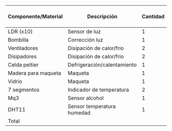 
| Componente/Material | Descripción                 | Cantidad | Precio x Unidad | Precio Total |
| ------------------- | --------------------------- | -------- | --------------- | ------------ |
| LDR (x10)           | Sensor de luz               | 1        | 424,9           | 4.249        |
| Bombilla            | Corrección luz              | 1        | 5000            | 5000         |
| Ventiladores        | Disipación de calor/frio    | 2        | 4500            | 9000         |
| Disipadores         | Disipación de calor/frio    | 2        | 13000           | 26000        |
| Celda peltier       | Defrigeración/calentamiento | 1        | 7.718           | 7.718        |
| Madera para maqueta | Maqueta                     | 1        |                 |              |
| Vidrio              | Maqueta                     | 1        | 4000            | 4000         |
| 7 segmentos         | Indicador de temperatura    | 2        | 2500            | 5000         |
| Mq3                 | Sensor alcohol              | 1        | 4.698           | 4.698        |
| DHT11               | Sensor temperatura humedad  | 1        | 2.250           | 2.250        |
| Total               |                             |          |                 |              |
